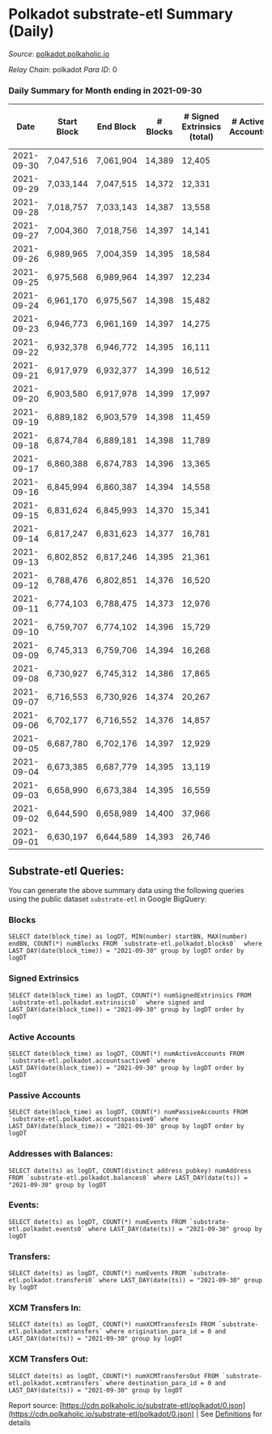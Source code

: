 # Polkadot substrate-etl Summary (Daily)

_Source_: [polkadot.polkaholic.io](https://polkadot.polkaholic.io)

*Relay Chain*: polkadot
*Para ID*: 0



### Daily Summary for Month ending in 2021-09-30


| Date | Start Block | End Block | # Blocks | # Signed Extrinsics (total) | # Active Accounts | # Passive | # New | # Addresses with Balances | # Events | # Transfers | # XCM Transfers In | # XCM Transfers Out | Issues | 
| ---- | ----------- | --------- | -------- | --------------------------- | ----------------- | --------- | ----- | ------------------------- | -------- | ----------- | ------------------ | ------------------- | ------ |
| 2021-09-30 | 7,047,516 | 7,061,904 | 14,389 | 12,405 |  |  |  | 515,456 | 107,949 | 11,531 ($186,525,075.48) |   |   |  |
| 2021-09-29 | 7,033,144 | 7,047,515 | 14,372 | 12,331 |  |  |  |  | 106,824 | 12,056 ($258,717,064.15) |   |   |  |
| 2021-09-28 | 7,018,757 | 7,033,143 | 14,387 | 13,558 |  |  |  |  | 120,192 | 13,046 ($239,948,601.75) |   |   |  |
| 2021-09-27 | 7,004,360 | 7,018,756 | 14,397 | 14,141 |  |  |  |  | 122,394 | 13,954 ($302,433,720.69) |   |   |  |
| 2021-09-26 | 6,989,965 | 7,004,359 | 14,395 | 18,584 |  |  |  |  | 137,668 | 18,789 ($313,130,895.93) |   |   |  |
| 2021-09-25 | 6,975,568 | 6,989,964 | 14,397 | 12,234 |  |  |  |  | 105,423 | 12,173 ($220,301,262.60) |   |   |  |
| 2021-09-24 | 6,961,170 | 6,975,567 | 14,398 | 15,482 |  |  |  |  | 123,439 | 16,279 ($401,355,471.28) |   |   |  |
| 2021-09-23 | 6,946,773 | 6,961,169 | 14,397 | 14,275 |  |  |  |  | 118,369 | 14,658 ($495,772,129.58) |   |   |  |
| 2021-09-22 | 6,932,378 | 6,946,772 | 14,395 | 16,111 |  |  |  |  | 129,624 | 16,914 ($396,339,522.22) |   |   |  |
| 2021-09-21 | 6,917,979 | 6,932,377 | 14,399 | 16,512 |  |  |  |  | 131,568 | 17,067 ($614,417,062.83) |   |   |  |
| 2021-09-20 | 6,903,580 | 6,917,978 | 14,399 | 17,997 |  |  |  |  | 145,996 | 19,016 ($443,438,072.89) |   |   |  |
| 2021-09-19 | 6,889,182 | 6,903,579 | 14,398 | 11,459 |  |  |  |  | 100,777 | 11,101 ($198,835,951.83) |   |   |  |
| 2021-09-18 | 6,874,784 | 6,889,181 | 14,398 | 11,789 |  |  |  |  | 101,407 | 11,367 ($192,228,815.66) |   |   |  |
| 2021-09-17 | 6,860,388 | 6,874,783 | 14,396 | 13,365 |  |  |  |  | 114,044 | 13,331 ($302,415,665.13) |   |   |  |
| 2021-09-16 | 6,845,994 | 6,860,387 | 14,394 | 14,558 |  |  |  |  | 120,772 | 14,921 ($330,849,551.95) |   |   |  |
| 2021-09-15 | 6,831,624 | 6,845,993 | 14,370 | 15,341 |  |  |  |  | 125,452 | 15,410 ($302,198,740.85) |   |   |  |
| 2021-09-14 | 6,817,247 | 6,831,623 | 14,377 | 16,781 |  |  |  |  | 131,216 | 16,667 ($471,592,781.35) |   |   |  |
| 2021-09-13 | 6,802,852 | 6,817,246 | 14,395 | 21,361 |  |  |  |  | 162,382 | 21,556 ($537,007,696.35) |   |   |  |
| 2021-09-12 | 6,788,476 | 6,802,851 | 14,376 | 16,520 |  |  |  |  | 131,034 | 16,533 ($375,582,020.62) |   |   |  |
| 2021-09-11 | 6,774,103 | 6,788,475 | 14,373 | 12,976 |  |  |  |  | 108,047 | 12,912 ($216,852,516.94) |   |   |  |
| 2021-09-10 | 6,759,707 | 6,774,102 | 14,396 | 15,729 |  |  |  |  | 126,024 | 15,814 ($341,407,109.41) |   |   |  |
| 2021-09-09 | 6,745,313 | 6,759,706 | 14,394 | 16,268 |  |  |  |  | 132,121 | 16,864 ($453,177,159.07) |   |   |  |
| 2021-09-08 | 6,730,927 | 6,745,312 | 14,386 | 17,865 |  |  |  |  | 139,444 | 18,795 ($336,746,856.05) |   |   |  |
| 2021-09-07 | 6,716,553 | 6,730,926 | 14,374 | 20,267 |  |  |  |  | 161,452 | 21,629 ($701,074,272.93) |   |   |  |
| 2021-09-06 | 6,702,177 | 6,716,552 | 14,376 | 14,857 |  |  |  |  | 117,561 | 14,914 ($286,591,325.68) |   |   |  |
| 2021-09-05 | 6,687,780 | 6,702,176 | 14,397 | 12,929 |  |  |  |  | 107,181 | 12,760 ($178,693,812.22) |   |   |  |
| 2021-09-04 | 6,673,385 | 6,687,779 | 14,395 | 13,119 |  |  |  |  | 107,512 | 12,867 ($162,289,495.72) |   |   |  |
| 2021-09-03 | 6,658,990 | 6,673,384 | 14,395 | 16,559 |  |  |  |  | 154,805 | 30,661 ($287,770,692.60) |   |   |  |
| 2021-09-02 | 6,644,590 | 6,658,989 | 14,400 | 37,966 |  |  |  |  | 261,306 | 42,069 ($350,828,756.24) |   |   |  |
| 2021-09-01 | 6,630,197 | 6,644,589 | 14,393 | 26,746 |  |  |  |  | 170,189 | 23,704 ($625,151,807.84) |   |   |  |

## Substrate-etl Queries:
You can generate the above summary data using the following queries using the public dataset `substrate-etl` in Google BigQuery:


### Blocks
```
SELECT date(block_time) as logDT, MIN(number) startBN, MAX(number) endBN, COUNT(*) numBlocks FROM `substrate-etl.polkadot.blocks0`  where LAST_DAY(date(block_time)) = "2021-09-30" group by logDT order by logDT
```


### Signed Extrinsics
```
SELECT date(block_time) as logDT, COUNT(*) numSignedExtrinsics FROM `substrate-etl.polkadot.extrinsics0`  where signed and LAST_DAY(date(block_time)) = "2021-09-30" group by logDT order by logDT
```


### Active Accounts
```
SELECT date(block_time) as logDT, COUNT(*) numActiveAccounts FROM `substrate-etl.polkadot.accountsactive0` where LAST_DAY(date(block_time)) = "2021-09-30" group by logDT order by logDT
```


### Passive Accounts
```
SELECT date(block_time) as logDT, COUNT(*) numPassiveAccounts FROM `substrate-etl.polkadot.accountspassive0` where LAST_DAY(date(block_time)) = "2021-09-30" group by logDT order by logDT
```


### Addresses with Balances:
```
SELECT date(ts) as logDT, COUNT(distinct address_pubkey) numAddress FROM `substrate-etl.polkadot.balances0` where LAST_DAY(date(ts)) = "2021-09-30" group by logDT
```


### Events:
```
SELECT date(ts) as logDT, COUNT(*) numEvents FROM `substrate-etl.polkadot.events0` where LAST_DAY(date(ts)) = "2021-09-30" group by logDT
```


### Transfers:
```
SELECT date(ts) as logDT, COUNT(*) numEvents FROM `substrate-etl.polkadot.transfers0` where LAST_DAY(date(ts)) = "2021-09-30" group by logDT
```


### XCM Transfers In:
```
SELECT date(ts) as logDT, COUNT(*) numXCMTransfersIn FROM `substrate-etl.polkadot.xcmtransfers` where origination_para_id = 0 and LAST_DAY(date(ts)) = "2021-09-30" group by logDT
```


### XCM Transfers Out:
```
SELECT date(ts) as logDT, COUNT(*) numXCMTransfersOut FROM `substrate-etl.polkadot.xcmtransfers` where destination_para_id = 0 and LAST_DAY(date(ts)) = "2021-09-30" group by logDT
```



Report source: [https://cdn.polkaholic.io/substrate-etl/polkadot/0.json](https://cdn.polkaholic.io/substrate-etl/polkadot/0.json) | See [Definitions](/DEFINITIONS.md) for details
